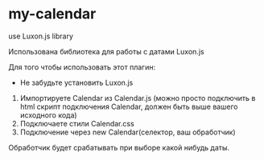 # my-calendar
use Luxon.js library

Использована библиотека для работы с датами Luxon.js

Для того чтобы использовать этот плагин:
* Не забудьте установить Luxon.js

1. Импортируете Calendar из Calendar.js (можно просто подключить в html скрипт подключения Calendar, должен быть выше вашего исходного кода)
2. Подключаете стили Calendar.css
3. Подключение через new Calendar(селектор, ваш обработчик)

Обработчик будет срабатывать при выборе какой нибудь даты.
